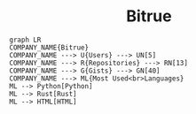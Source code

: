 <h1 align="center">Bitrue</h1>

```mermaid
graph LR
COMPANY_NAME{Bitrue}
COMPANY_NAME ---> U{Users} ---> UN[5]
COMPANY_NAME ---> R{Repositories} ---> RN[13]
COMPANY_NAME ---> G{Gists} ---> GN[40]
COMPANY_NAME ---> ML{Most Used<br>Languages}
ML --> Python[Python]
ML --> Rust[Rust]
ML --> HTML[HTML]
```
